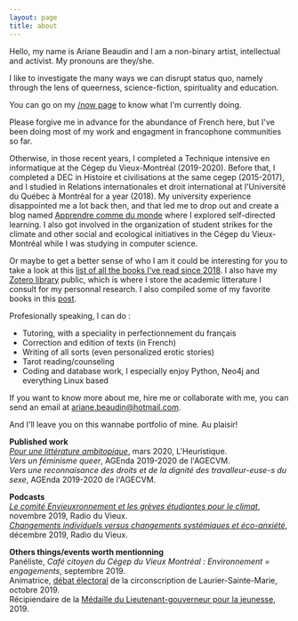 ```yaml
---
layout: page
title: about
---
```


Hello, my name is Ariane Beaudin and I am a non-binary artist, intellectual and activist. My pronouns are they/she.  

I like to investigate the many ways we can disrupt status quo, namely through the lens of queerness, science-fiction, spirituality and education.

You can go on my [/now page](http://ravirer.com/now) to know what I'm currently doing. 

Please forgive me in advance for the abundance of French here, but I've been doing most of my work and engagment in francophone communities so far. 

Otherwise, in those recent years, I completed a Technique intensive en informatique at the Cégep du Vieux-Montréal (2019-2020). Before that, I completed a DEC in Histoire et civilisations at the same cegep (2015-2017), and I studied in Relations internationales et droit international at l'Université du Québec à Montréal for a year (2018). My university experience disappointed me a lot back then, and that led me to drop out and create a blog named [Apprendre comme du monde](http://apprendrecommedumonde.wordpress.com) where I explored self-directed learning.  I also got involved in the organization of student strikes for the climate and other social and ecological initiatives in the Cégep du Vieux-Montréal while I was studying in computer science. 

Or maybe to get a better sense of who I am it could be interesting for you to take a look at this [list of all the books I've read since 2018](https://1drv.ms/x/s!Al0exe4DLIOhyQ4pZh4k9G2kYwny?e=90qAbhhttps://1drv.ms/x/s!Al0exe4DLIOhyQ4pZh4k9G2kYwny?e=90qAbh). I also have my [Zotero library](https://www.zotero.org/ariane.beaudin/library) public, which is where I store the academic litterature I consult for my personnal research. I also compiled some of my favorite books in this [post](http://ravirer.com/collections/reading_essentials/).  

Profesionally speaking, I can do : 
* Tutoring, with a speciality in perfectionnement du français
* Correction and edition of texts  (in French)
* Writing of all sorts (even personalized erotic stories) 
* Tarot reading/counseling 
* Coding and database work, I especially enjoy Python, Neo4j and everything Linux based

If you want to know more about me, hire me or collaborate with me, you can send an email at ariane.beaudin@hotmail.com. 

And I'll leave you on this wannabe portfolio of mine. Au plaisir! 

**Published work**  
[_Pour une littérature ambitopique_](http://lheuristique.ca/article.php?id=525), mars 2020, L'Heuristique.  
_Vers un féminisme queer_, AGEnda 2019-2020 de l'AGECVM.  
_Vers une reconnaisance des droits et de la dignité des travalleur-euse-s du sexe_, AGEnda 2019-2020 de l'AGECVM.  


**Podcasts**  
[_Le comité Envieuxronnement et les grèves étudiantes pour le climat_](https://www.youtube.com/watch?v=iYnTy2MnEFY&ab_channel=RadioDuVieux), novembre 2019, Radio du Vieux.  
[_Changements individuels versus changements systémiques et éco-anxiété_](https://www.youtube.com/watch?v=ZFoMGDO0lLo&ab_channel=RadioDuVieux), décembre 2019, Radio du Vieux.   


**Others things/events worth mentionning**  
Panéliste, _Café citoyen du Cégep du Vieux Montréal : Environnement = engagements_, septembre 2019.   
Animatrice, [débat électoral](https://www.youtube.com/watch?v=XA-CnDELIko) de la circonscription de Laurier-Sainte-Marie, octobre 2019.  
Récipiendaire de la [Médaille du Lieutenant-gouverneur pour la jeunesse](http://www.cvm.qc.ca/membrespersonnel/pages/index.aspx?idActualite=4133), 2019.  





